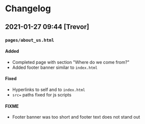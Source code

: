 # Changelog

## 2021-01-27 09:44 [Trevor]

### `pages/about_us.html`
#### Added
- Completed page with section "Where do we come from?"
- Added footer banner similar to `index.html`
#### Fixed
- Hyperlinks to self and to `index.html`
- `src=` paths fixed for js scripts
#### FIXME
- Footer banner was too short and footer text does not stand out
